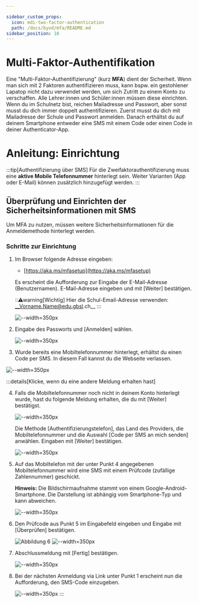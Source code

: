 ```yaml
---

sidebar_custom_props:
  icon: mdi-two-factor-authentication
  path: /docs/byod/mfa/README.md
sidebar_position: 10
---
```


# Multi-Faktor-Authentifikation

Eine "Multi-Faktor-Authentifizierung" (kurz __MFA__) dient der Sicherheit. Wenn man sich mit 2 Faktoren authentifizieren muss, kann bspw. ein gestohlener Lapatop nicht dazu verwendet werden, um sich Zutritt zu einem Konto zu verschaffen. Alle Lehrer:innen und Schüler:innen müssen diese einrichten. Wenn du im Schulnetz bist, reichen Mailadresse und Passwort, aber sonst musst du dich immer doppelt authentifizieren.
Zuerst musst du dich mit Mailadresse der Schule und Passwort anmelden.
Danach erthältst du auf deinem Smartphone entweder eine SMS mit einem Code oder einen Code in deiner Authenticator-App.

# Anleitung: Einrichtung 

:::tip[Authentifizierung über SMS]
Für die Zweifaktorauthentifizierung muss eine **aktive Mobile Telefonnummer** hinterlegt sein. Weiter Varianten (App oder E-Mail) können zusätzlich hinzugefügt werden.
:::

## Überprüfung und Einrichten der Sicherheitsinformationen mit SMS

Um MFA zu nutzen, müssen weitere Sicherheitsinformationen für die Anmeldemethode hinterlegt werden. 


### Schritte zur Einrichtung

1. Im Browser folgende Adresse eingeben:
   - [https://aka.ms/mfasetup](https://aka.ms/mfasetup)

   Es erscheint die Aufforderung zur Eingabe der E-Mail-Adresse (Benutzernamen). E-Mail-Adresse eingeben und mit [Weiter] bestätigen.

   ::⚠warning[Wichtig]
   Hier die Schul-Email-Adresse verwenden: __Vorname.Name@edu.gbsl.ch__
   :::

   ![--width=350px](../mfa/mfa1.jpg)

3. Eingabe des Passworts und [Anmelden] wählen.

   ![--width=350px](../mfa/mfa2.jpg)

4. Wurde bereits eine Mobiltelefonnummer hinterlegt, erhältst du einen Code per SMS. In diesem Fall kannst du die Webseite verlassen.

![--width=350px](../mfa/mfa8.jpg)

:::details[Klicke, wenn du eine andere Meldung erhalten hast]  

4. Falls die Mobiltelefonnummer noch nicht in deinem Konto hinterlegt wurde, hast du folgende Meldung erhalten, die du mit [Weiter] bestätigst.

   ![--width=350px](../mfa/mfa3.jpg)

   Die Methode [Authentifizierungstelefon], das Land des Providers, die Mobiltelefonnummer und die Auswahl [Code per SMS an mich senden] anwählen. Eingaben mit [Weiter] bestätigen.

   ![--width=350px](../mfa/mfa4.jpg)

5. Auf das Mobiltelefon mit der unter Punkt 4 angegebenen Mobiltelefonnummer wird eine SMS mit einem Prüfcode (zufällige Zahlennummer) geschickt.

   **Hinweis:** Die Bildschirmaufnahme stammt von einem Google-Android-Smartphone. Die Darstellung ist abhängig vom Smartphone-Typ und kann abweichen.

   ![--width=350px](../mfa/mfa5.jpg)

6. Den Prüfcode aus Punkt 5 im Eingabefeld eingeben und Eingabe mit [Überprüfen] bestätigen.

   ![Abbildung 6](https://aka.ms/mfasetup)
   ![--width=350px](../mfa/mfa6.jpg)

7. Abschlussmeldung mit [Fertig] bestätigen.

   ![--width=350px](../mfa/mfa7.jpg)

8. Bei der nächsten Anmeldung via Link unter Punkt 1 erscheint nun die Aufforderung, den SMS-Code einzugeben.

   ![--width=350px](../mfa/mfa8.jpg)
:::
